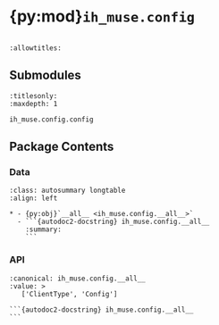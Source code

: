 # {py:mod}`ih_muse.config`

```{py:module} ih_muse.config
```

```{autodoc2-docstring} ih_muse.config
:allowtitles:
```

## Submodules

```{toctree}
:titlesonly:
:maxdepth: 1

ih_muse.config.config
```

## Package Contents

### Data

````{list-table}
:class: autosummary longtable
:align: left

* - {py:obj}`__all__ <ih_muse.config.__all__>`
  - ```{autodoc2-docstring} ih_muse.config.__all__
    :summary:
    ```
````

### API

````{py:data} __all__
:canonical: ih_muse.config.__all__
:value: >
   ['ClientType', 'Config']

```{autodoc2-docstring} ih_muse.config.__all__
```

````
